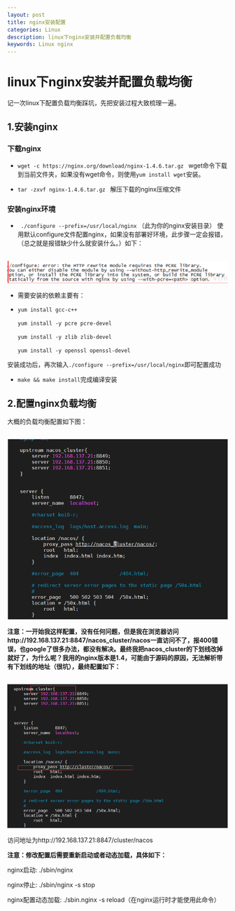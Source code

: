 ```yaml
---
layout: post
title: nginx安装配置
categories: Linux
description: linux下nginx安装并配置负载均衡
keywords: Linux nginx
---
```


# linux下nginx安装并配置负载均衡

   

记一次linux下配置负载均衡踩坑，先把安装过程大致梳理一遍。

## 1.安装nginx 
### 下载nginx   
- `wget -c https://nginx.org/download/nginx-1.4.6.tar.gz ` 
wget命令下载到当前文件夹，如果没有wget命令，则使用`yum install wget`安装。

- `tar -zxvf nginx-1.4.6.tar.gz `
解压下载的nginx压缩文件
### 安装nginx环境  
- ` ./configure --prefix=/usr/local/nginx` （此为你的nginx安装目录）
使用默认configure文件配置nginx，如果没有部署好环境，此步骤一定会报错，（总之就是报错缺少什么就安装什么。）如下：

&nbsp; ![](/images/posts/linux/nginx1.png)  

- 需要安装的依赖主要有： 
- 
    `yum install gcc-c++ `
    
    `yum install -y pcre pcre-devel `
    
    `yum install -y zlib zlib-devel `
    
    `yum install -y openssl openssl-devel`

安装成功后，再次输入`./configure --prefix=/usr/local/nginx`即可配置成功

- `make && make install`完成编译安装  

## 2.配置nginx负载均衡 
大概的负载均衡配置如下图：  

&nbsp; ![](/images/posts/linux/nginx2.png) 

**注意：一开始我这样配置，没有任何问题，但是我在浏览器访问http://192.168.137.21:8847/nacos_cluster/nacos一直访问不了，报400错误，也google了很多办法，都没有解决。最终我把nacos_cluster的下划线改掉就好了，为什么呢？我用的nginx版本是1.4，可能由于源码的原因，无法解析带有下划线的地址（很坑），最终配置如下：** 
 
&nbsp; ![](/images/posts/linux/nginx3.png) 

访问地址为http://192.168.137.21:8847/cluster/nacos


**注意：修改配置后需要重新启动或者动态加载，具体如下：**  

nginx启动: ./sbin/nginx  

nginx停止: ./sbin/nginx -s stop 

nginx配置动态加载: ./sbin.nginx -s reload（在nginx运行时才能使用此命令）